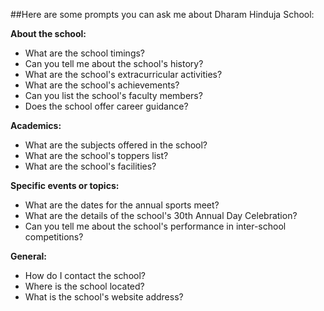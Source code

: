 ##Here are some prompts you can ask me about Dharam Hinduja School:

**About the school:**

* What are the school timings?
* Can you tell me about the school's history?
* What are the school's extracurricular activities?
* What are the school's achievements?
* Can you list the school's faculty members? 
* Does the school offer career guidance?

**Academics:**

* What are the subjects offered in the school?
* What are the school's toppers list?
* What are the school's facilities? 

**Specific events or topics:**

* What are the dates for the annual sports meet?
* What are the details of the school's 30th Annual Day Celebration?
* Can you tell me about the school's performance in inter-school competitions? 

**General:**

* How do I contact the school?
* Where is the school located?
* What is the school's website address?
